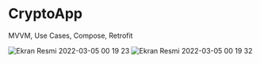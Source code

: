 # CryptoApp
MVVM, Use Cases, Compose, Retrofit

![Ekran Resmi 2022-03-05 00 19 23](https://user-images.githubusercontent.com/22117453/156843122-8847fcd9-7372-4401-b1ed-092591aedcb4.png)
![Ekran Resmi 2022-03-05 00 19 32](https://user-images.githubusercontent.com/22117453/156843133-2f6056c9-ef13-4578-bdc4-cc605c787236.png)
